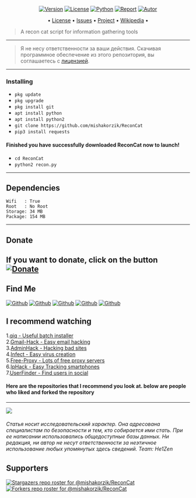 <p align="center">
<a href="https://github.com/mishakorzik/ReconCat"><img title="Version" src="https://img.shields.io/badge/Build-done-darkred?style=for-the-badge&logo="></a>
<a href="https://github.com/mishakorzik/ReconCat/blob/main/LICENSE"><img title="License" src="https://img.shields.io/badge/GNU-License 3.0-red?style=for-the-badge&logo=gnu"></a>
<a href=""><img title="Python" src="https://img.shields.io/badge/Made in-Ukraine-red?style=for-the-badge&logo=None"></a>
<a href="https://github.com/mishakorzik"><img title="Report" src="https://img.shields.io/badge/Copyring-2022-orange?style=for-the-badge&logo=github"></a>
<a href="https://github.com/mishakorzik"><img title="Autor" src="https://img.shields.io/badge/Author-mishakorzik-yellow?style=for-the-badge&logo=github"></a>

</p>

<p align="center">
• <a href="https://github.com/mishakorzik/ReconCat/blob/main/LICENSE">License</a> 
• <a href="https://github.com/mishakorzik/ReconCat/issues">Issues</a> 
• <a href="https://github.com/mishakorzik/ReconCat/projects">Project</a> 
• <a href="https://github.com/mishakorzik/ReconCat/wiki">Wikipedia</a> •

</p>

> A recon cat script for information gathering tools

---

> Я не несу ответственности за ваши действия. Скачивая программное обеспечение из этого репозитория, вы соглашаетесь с [лицензией](https://github.com/mishakorzik/ReconCat/blob/main/LICENSE).

----

### Installing

* `pkg update`
* `pkg upgrade`
* `pkg install git`
* `apt install python`
* `apt install python2`
* `git clone https://github.com/mishakorzik/ReconCat`
* `pip3 install requests`


#### Finished you have successfully downloaded ReconCat now to launch!

* `cd ReconCat`
* `python2 recon.py`

-----
## Dependencies

```
Wifi   : True
Root   : No Root
Storage: 34 MB
Package: 154 MB
```

------
## Donate

**If you want to donate, click on the button**
<a href="https://www.buymeacoffee.com/misakorzik"><img title="Donate" src="https://img.shields.io/badge/Donate-ReconCat-yellow?style=for-the-badge&logo=github"></a>
-------

## Find Me 
[![Github](https://img.shields.io/badge/Reddit-MishaKorzhik-red?style=for-the-badge&logo=reddit)](https://www.reddit.com/u/Necessary_Mammoth368?utm_medium=android_app&utm_source=share)
[![Github](https://img.shields.io/badge/TELEGRAM-MishaKorzhik-orange?style=for-the-badge&logo=telegram)](https://t.me/MishaKorzhikTelegram)
[![Github](https://img.shields.io/badge/GitHub-MishaKorzhik-yellow?style=for-the-badge&logo=github)](https://github.com/mishakorzik)
[![Github](https://img.shields.io/badge/Twitter-MishaKorzhik-blue?style=for-the-badge&logo=twitter)](https://twitter.com/MishaKorzhik)
[![Github](https://img.shields.io/badge/Discord-He1Zen-blue?style=for-the-badge&logo=discord)](https://discord.gg/ce2XKTJ7h9)

## I recommend watching

1.<a href="https://github.com/mishakorzik/qiq">qiq - Useful batch installer</a> <br>
2.<a href="https://github.com/mishakorzik/Gmail-Hack">Gmail-Hack - Easy email hacking</a> <br>
3.<a href="https://github.com/mishakorzik/AdminHack">AdminHack - Hacking bad sites</a> <br>
4.<a href="https://github.com/mishakorzik/Infect">Infect - Easy virus creation</a> <br>
5.<a href="https://github.com/mishakorzik/Free-Proxy">Free-Proxy - Lots of free proxy servers</a> <br>
6.<a href="https://github.com/mishakorzik/IpHack">IpHack - Easy Tracking smartphones</a> <br>
7.<a href="https://github.com/mishakorzik/UserFinder">UserFinder - Find users in social</a> <br>

#### Here are the repositories that I recommend you look at. below are people who liked and forked the repository

-------------

<img src="https://github-readme-stats.vercel.app/api?username=mishakorzik&show_icons=true&theme=default&line_height=25&layout=compact" /></p>

###### Статья носит исследовательский характер. Она адресована специалистам по безопасности и тем, кто собирается ими стать. При ее написании использовались общедоступные базы данных. Ни редакция, ни автор не несут ответственности за неэтичное использование любых упомянутых здесь сведений. Team: He1Zen

## Supporters
[![Stargazers repo roster for @mishakorzik/ReconCat](https://reporoster.com/stars/mishakorzik/ReconCat)](https://github.com/mishakorzik/ReconCat/stargazers)
[![Forkers repo roster for @mishakorzik/ReconCat](https://reporoster.com/forks/mishakorzik/ReconCat)](https://github.com/mishakorzik/ReconCat/members)


